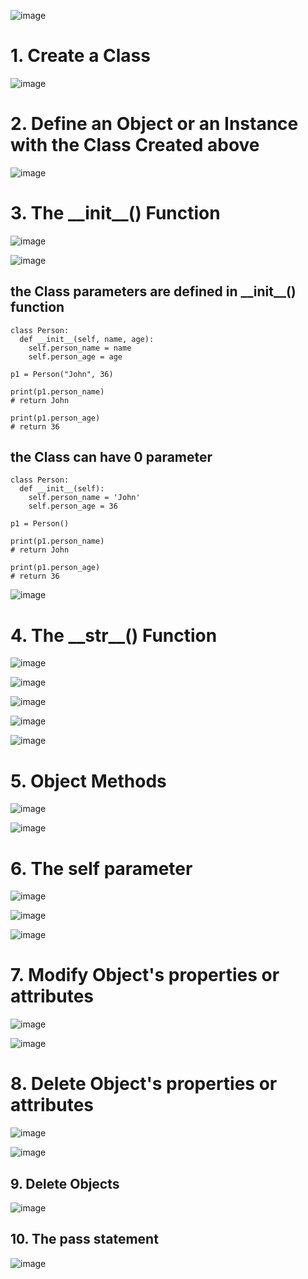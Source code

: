 ![image](https://user-images.githubusercontent.com/60442877/226229412-ec172af9-5925-4700-a5f4-bd75b6bbd350.png)

# 1. Create a Class

![image](https://user-images.githubusercontent.com/60442877/226229998-8939c4e5-4ddf-40ec-9712-7ab76ac9b32d.png)

# 2. Define an Object or an Instance with the Class Created above

![image](https://user-images.githubusercontent.com/60442877/226230426-42f68d7c-1756-4416-b0b0-df83a2e14ca8.png)

# 3. The \_\_init\_\_() Function

![image](https://user-images.githubusercontent.com/60442877/226230792-337f1925-3c1a-4e0b-8c07-dba987135be5.png)

![image](https://user-images.githubusercontent.com/60442877/226230812-383a3c40-bd90-4188-9613-ff9487a24d9e.png)

## the Class parameters are defined in \_\_init\_\_() function

    class Person:
      def __init__(self, name, age):
        self.person_name = name
        self.person_age = age

    p1 = Person("John", 36)

    print(p1.person_name)
    # return John
    
    print(p1.person_age)
    # return 36

## the Class can have 0 parameter

    class Person:
      def __init__(self):
        self.person_name = 'John'
        self.person_age = 36

    p1 = Person()

    print(p1.person_name)
    # return John
    
    print(p1.person_age)
    # return 36

![image](https://user-images.githubusercontent.com/60442877/226231676-67e7ab00-49f1-4746-9e15-9c6e196b2981.png)

# 4. The \_\_str\_\_() Function

![image](https://user-images.githubusercontent.com/60442877/226232716-66303ec5-8710-4ea8-8b33-f077cec88238.png)

![image](https://user-images.githubusercontent.com/60442877/226232823-48df9843-2a41-4c2a-b898-87bdead76a63.png)

![image](https://user-images.githubusercontent.com/60442877/226232835-5cc5b07f-dbd0-4820-8207-68a2ec083f25.png)

![image](https://user-images.githubusercontent.com/60442877/226232892-b3727475-de7e-43e8-bb28-2190f95c4825.png)

![image](https://user-images.githubusercontent.com/60442877/226232903-d97bdfd2-c026-43cd-b5b8-31b1fb3c5337.png)

# 5. Object Methods

![image](https://user-images.githubusercontent.com/60442877/226233428-af2a5490-4bf7-4c65-87b5-8a2b273b6fa0.png)

![image](https://user-images.githubusercontent.com/60442877/226233450-e861cfd7-0aa4-465d-8679-1d186b396a07.png)

# 6. The self parameter

![image](https://user-images.githubusercontent.com/60442877/226234153-62810443-8edf-44af-9da3-f1cb9693072a.png)

![image](https://user-images.githubusercontent.com/60442877/226234168-f37f80c0-5105-4c8d-9de7-e45b2ba27bc5.png)

![image](https://user-images.githubusercontent.com/60442877/226234326-e702702d-4efb-45bd-9d42-63511fb579b7.png)

# 7. Modify Object's properties or attributes

![image](https://user-images.githubusercontent.com/60442877/226235106-4ccbe462-775f-4692-a021-701abe9df787.png)

![image](https://user-images.githubusercontent.com/60442877/226235132-55d56295-b692-43d3-90f3-2f4881080dde.png)

# 8. Delete Object's properties or attributes

![image](https://user-images.githubusercontent.com/60442877/226238172-2b3f386f-c417-4801-8171-45bc7c3912de.png)

![image](https://user-images.githubusercontent.com/60442877/226238190-51ceaaf8-c8d8-43dd-a9ff-842e3dfa53ea.png)

## 9. Delete Objects

![image](https://user-images.githubusercontent.com/60442877/226238306-9c1e3f7c-bde6-4a83-a5e4-e9e7d81e33da.png)

## 10. The pass statement

![image](https://user-images.githubusercontent.com/60442877/226238359-a55e6d25-7350-406a-a79a-6e802a68f1ed.png)





